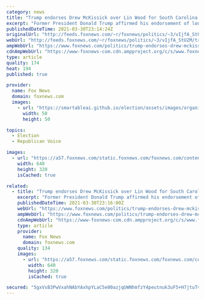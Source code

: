 ```yaml
---
category: news
title: "Trump endorses Drew McKissick over Lin Wood for South Carolina GOP chair"
excerpt: "Former President Donald Trump affirmed his endorsement of longtime ally Drew McKissick in his bid for re-election as South Carolina GOP chairman on Tuesday, shortly after attorney Lin Wood announced his intent to challenge him for the position."
publishedDateTime: 2021-03-30T23:14:24Z
originalUrl: "http://feeds.foxnews.com/~r/foxnews/politics/~3/vIjfA_StU2M/trump-endorses-drew-mckissick-over-lin-wood-sc-gop-chair"
webUrl: "http://feeds.foxnews.com/~r/foxnews/politics/~3/vIjfA_StU2M/trump-endorses-drew-mckissick-over-lin-wood-sc-gop-chair"
ampWebUrl: "https://www.foxnews.com/politics/trump-endorses-drew-mckissick-over-lin-wood-sc-gop-chair.amp"
cdnAmpWebUrl: "https://www-foxnews-com.cdn.ampproject.org/c/s/www.foxnews.com/politics/trump-endorses-drew-mckissick-over-lin-wood-sc-gop-chair.amp"
type: article
quality: 174
heat: 194
published: true

provider:
  name: Fox News
  domain: foxnews.com
  images:
    - url: "https://smartableai.github.io/election/assets/images/organizations/foxnews.com-50x50.jpg"
      width: 50
      height: 50

topics:
  - Election
  - Republican Voice

images:
  - url: "https://a57.foxnews.com/static.foxnews.com/foxnews.com/content/uploads/2021/01/640/320/Lin-Wood-1.jpg?ve=1&tl=1"
    width: 640
    height: 320
    isCached: true

related:
  - title: "Trump endorses Drew McKissick over Lin Wood for South Carolina GOP chair"
    excerpt: "Former President Donald Trump affirmed his endorsement of longtime ally Drew McKissick in his bid for re-election as South Carolina GOP chairman on Tuesday, shortly after attorney Lin Wood announced his intent to challenge him for the position. \"Drew ..."
    publishedDateTime: 2021-03-30T23:16:00Z
    webUrl: "https://www.foxnews.com/politics/trump-endorses-drew-mckissick-over-lin-wood-sc-gop-chair"
    ampWebUrl: "https://www.foxnews.com/politics/trump-endorses-drew-mckissick-over-lin-wood-sc-gop-chair.amp"
    cdnAmpWebUrl: "https://www-foxnews-com.cdn.ampproject.org/c/s/www.foxnews.com/politics/trump-endorses-drew-mckissick-over-lin-wood-sc-gop-chair.amp"
    type: article
    provider:
      name: Fox News
      domain: foxnews.com
    quality: 134
    images:
      - url: "https://a57.foxnews.com/static.foxnews.com/foxnews.com/content/uploads/2021/01/640/320/Lin-Wood-1.jpg?ve=1&tl=1"
        width: 640
        height: 320
        isCached: true

secured: "5gxVsB3PwVxahNAbYAxhpYLaC5e00azjqUWNhmfzY4peutnuk3uF5+H7jtuTvz32lnf1y+LrCPJJbX0RGjWKi/4QBrwETPBEywitCaEvRfnubfDeNlxB2DnQgKqkAhoI6CFnKR7vuW1F1VZEYNwHzcVDeUJ/svkS3u5FUzidOq4FEiZaZEkysrAT8hv6jqtufVkGNODA1A+nAp+XhOFxxqERoDd49IWz/j9qJpQF59Vu4kcISCbX2U7yNMHybNYJ69tfkIUATKu971J4FzaZCiXRpfixVV8DaClxflWYKZmvQBPs6toK5S2MiR1vA5TRZqobMVipIowfhDCdZyllsUb6WUu0U+L7xDnB2fFT9b8=;SyfloYRUm2E16UGCInJqkg=="
---
```


